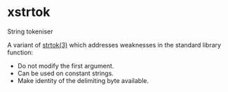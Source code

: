 # xstrtok
String tokeniser

A variant of [strtok(3)](https://man7.org/linux/man-pages/man3/strtok.3.html) which addresses weaknesses in the standard library function:

* Do not modify the first argument.
* Can be used on constant strings.
* Make identity of the delimiting byte available.

